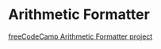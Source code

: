 # Arithmetic Formatter

[freeCodeCamp Arithmetic Formatter project](https://www.freecodecamp.org/learn/scientific-computing-with-python/scientific-computing-with-python-projects/arithmetic-formatter)
